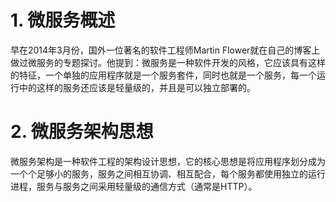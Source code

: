 # 1. 微服务概述

早在2014年3月份，国外一位著名的软件工程师Martin Flower就在自己的博客上做过微服务的专题探讨。他提到：微服务是一种软件开发的风格，它应该具有这样的特征，一个单独的应用程序就是一个服务套件，同时也就是一个服务，每一个运行中的这样的服务还应该是轻量级的，并且是可以独立部署的。

# 2. 微服务架构思想

微服务架构是一种软件工程的架构设计思想，它的核心思想是将应用程序划分成为一个个足够小的服务，服务之间相互协调、相互配合，每个服务都使用独立的运行进程，服务与服务之间采用轻量级的通信方式（通常是HTTP）。

